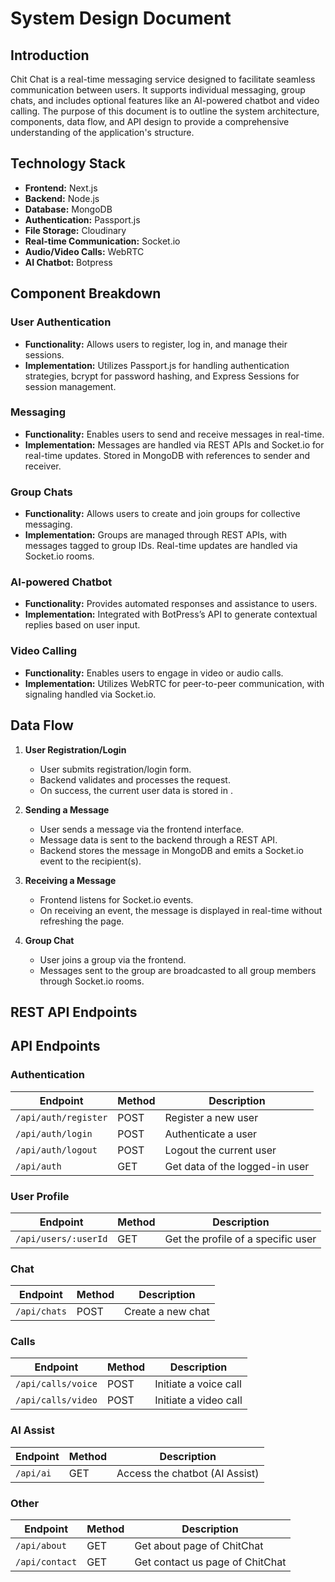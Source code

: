 # System Design Document

## Introduction
Chit Chat is a real-time messaging service designed to facilitate seamless communication between users. It supports individual messaging, group chats, and includes optional features like an AI-powered chatbot and video calling. The purpose of this document is to outline the system architecture, components, data flow, and API design to provide a comprehensive understanding of the application's structure.

## Technology Stack
- **Frontend:** Next.js
- **Backend:** Node.js
- **Database:** MongoDB
- **Authentication:** Passport.js
- **File Storage:** Cloudinary
- **Real-time Communication:** Socket.io
- **Audio/Video Calls:** WebRTC
- **AI Chatbot:** Botpress

## Component Breakdown

### User Authentication
- **Functionality:** Allows users to register, log in, and manage their sessions.
- **Implementation:** Utilizes Passport.js for handling authentication strategies, bcrypt for password hashing, and Express Sessions for session management.

### Messaging
- **Functionality:** Enables users to send and receive messages in real-time.
- **Implementation:** Messages are handled via REST APIs and Socket.io for real-time updates. Stored in MongoDB with references to sender and receiver.

### Group Chats
- **Functionality:** Allows users to create and join groups for collective messaging.
- **Implementation:** Groups are managed through REST APIs, with messages tagged to group IDs. Real-time updates are handled via Socket.io rooms.

### AI-powered Chatbot 
- **Functionality:** Provides automated responses and assistance to users.
- **Implementation:** Integrated with BotPress’s API to generate contextual replies based on user input.

### Video Calling 
- **Functionality:** Enables users to engage in video or audio calls.
- **Implementation:** Utilizes WebRTC for peer-to-peer communication, with signaling handled via Socket.io.

## Data Flow

1. **User Registration/Login**
   - User submits registration/login form.
   - Backend validates and processes the request.
   - On success, the current user data is stored in .

2. **Sending a Message**
   - User sends a message via the frontend interface.
   - Message data is sent to the backend through a REST API.
   - Backend stores the message in MongoDB and emits a Socket.io event to the recipient(s).

3. **Receiving a Message**
   - Frontend listens for Socket.io events.
   - On receiving an event, the message is displayed in real-time without refreshing the page.

4. **Group Chat**
   - User joins a group via the frontend.
   - Messages sent to the group are broadcasted to all group members through Socket.io rooms.

## REST API Endpoints

## API Endpoints

### Authentication
| Endpoint                | Method | Description                        |
|-------------------------|--------|------------------------------------|
| `/api/auth/register`     | POST   | Register a new user                |
| `/api/auth/login`        | POST   | Authenticate a user                |
| `/api/auth/logout`       | POST   | Logout the current user            |
| `/api/auth`              | GET    | Get data of the logged-in user     |

### User Profile
| Endpoint                | Method | Description                        |
|-------------------------|--------|------------------------------------|
| `/api/users/:userId`     | GET    | Get the profile of a specific user |

### Chat
| Endpoint                | Method | Description                        |
|-------------------------|--------|------------------------------------|
| `/api/chats`             | POST   | Create a new chat                  |

### Calls
| Endpoint                | Method | Description                        |
|-------------------------|--------|------------------------------------|
| `/api/calls/voice`       | POST   | Initiate a voice call              |
| `/api/calls/video`       | POST   | Initiate a video call              |

### AI Assist
| Endpoint                | Method | Description                        |
|-------------------------|--------|------------------------------------|
| `/api/ai`                | GET    | Access the chatbot (AI Assist)     |

### Other
| Endpoint                | Method | Description                        |
|-------------------------|--------|------------------------------------|
| `/api/about`             | GET    | Get about page of ChitChat         |
| `/api/contact`           | GET    | Get contact us page of ChitChat    |





